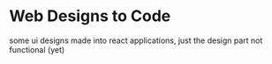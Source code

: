 # Web Designs to Code
some ui designs made into react applications, just the design part not functional (yet)
